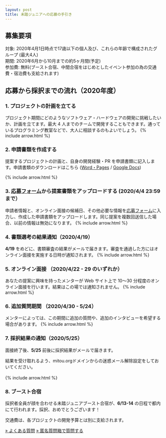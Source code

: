 ```yaml
---
layout: post
title: 未踏ジュニアへの応募の手引き
---
```


## 募集要項
対象: 2020年4月1日時点で17歳以下の個人及び、これらの年齢で構成されたグループ (最大4人)  
期間: 2020年6月から10月までの約5ヶ月間(予定)  
参加費: 無料(ブースト合宿、中間合宿をはじめとしたイベント参加の為の交通費・宿泊費も支給されます)

## 応募から採択までの流れ（2020年度）
### 1. プロジェクトの計画を立てる
プロジェクト期間にどのようなソフトウェア・ハードウェアの開発に挑戦したいか、計画を立てます。最大 4 人までのチームで開発することもできます。通っているプログラミング教室などで、大人に相談するのもよいでしょう。
{% include arrow.html %}

### 2. 申請書類を作成する
提案するプロジェクトの計画と、自身の開発経験・PR を申請書類に記入します。申請書類のダウンロードはこちら ([Word・Pages](https://jr.mitou.org/assets/other/mitoujr_application_2020.zip) / [Google Docs](https://docs.google.com/document/d/1hjDYf2DbFBkXLyrAl9HKKc9sS40XbZ_iN2j-HKZXD9g/edit?usp=sharing))

{% include arrow.html %}

### 3. [応募フォーム](https://mitoujr.wufoo.com/forms/p6cginb0iftz5s/)から提案書類をアップロードする (2020/4/4 23:59まで）
申請者情報と、オンライン面接の候補日、その他必要な情報を<a href="https://mitoujr.wufoo.com/forms/p6cginb0iftz5s/">応募フォーム</a>に入力し、作成した申請書類をアップロードします。同じ提案を複数回送信した場合、以前の情報は無効になります。
{% include arrow.html %}

### 4. 書類選考の結果通知（2020/4/19）
**4/19** をめどに、書類審査の結果がメールで届きます。審査を通過した方にはオンライン面接を実施する日時が通知されます。
{% include arrow.html %}

### 5. オンライン面接 （2020/4/22 - 29 のいずれか）
あなたの提案に興味を持ったメンターが Web サイト上で 10〜30 分程度のオンライン面接を行います。結果はこの場では通知されません。
{% include arrow.html %}

### 6. 追加質問期間 （2020/4/30 - 5/24）
メンターによっては、この期間に追加の質問や、追加のインタビューを希望する場合があります。
{% include arrow.html %}

### 7. 採択結果の通知（2020/5/25）
面接終了後、**5/25** 前後に採択結果がメールで届きます。
<div class="tips">結果を受け取れるよう、mitou.orgドメインからの迷惑メール解除設定をしておいてください。</div><br>
{% include arrow.html %}

### 8. ブースト合宿
採択者全員が顔を合わせる未踏ジュニアブースト合宿が、**6/13-14** の日程で都内にて行われます。採択、おめでとうございます！

<div class="tips">交通費は、各プロジェクトの開発予算とは別に支給されます。</div>


<a href="/#faq" class="button">» よくある質問</a>
<a href="https://bit.ly/mitoujr-q-box" class="button">» 匿名質問箱で質問する</a>
